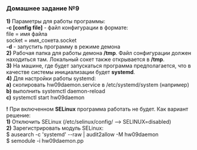 ### Домашнее задание №9
**1)** Параметры для работы программы:  
**-c [config file]** - файл конфигурации в формате:  
  file = имя файла  
  socket = имя_сокета.socket  
**-d** - запустить программу в режиме демона  
**2)** Рабочая папка для работы демона **/tmp**. Файл сонфигурации должен находиться там. Локальный сокет также открывается в **/tmp**.  
**3)** На машине, где будет запускаться программа предполагается, что в качестве системы инициализации будет **systemd**.  
**4)** Для настройки работы systemd:  
**a)** скопировать hw09daemon.service в /etc/systemd/system (например)  
**b)** выполнить systemctl daemon-reload  
**c)** systemctl start hw09daemon  
  
**!** При включенном **SELinux** программа работать не будет. Как вариант решение:  
**1)** Отключить SELinux (/etc/selinux/config/ --> SELINUX=disabled)  
**2)** Зарегистрировать модуль SELinux:  
$ ausearch -c 'systemd' --raw | audit2allow -M hw09daemon  
$ semodule -i hw09daemon.pp
